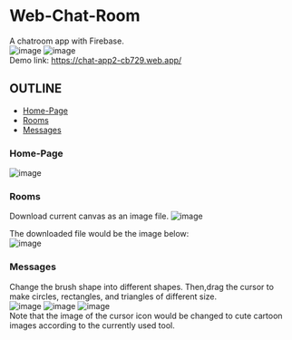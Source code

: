 # Web-Chat-Room
A chatroom app with Firebase.  
![image](https://user-images.githubusercontent.com/86723888/179365537-e2d3234d-39d2-4add-8186-f122d4030165.png)
![image](https://user-images.githubusercontent.com/86723888/179365510-59fc071d-201f-43e3-a595-934410854352.png)  
Demo link:  https://chat-app2-cb729.web.app/  

## OUTLINE
* [Home-Page](#Home-Page)
* [Rooms](#Rooms)
* [Messages](#Messages)

  
### Home-Page
![image](https://user-images.githubusercontent.com/86723888/179365394-ecc3cfb6-7d9d-423d-9b47-9a70e3dc2f86.png)





### Rooms
Download current canvas as an image file.
![image](https://user-images.githubusercontent.com/86723888/179056251-24f69220-bfdb-4095-bf6e-bba9caa37bff.png)
  
    
      

  
The downloaded file would be the image below:  
![image](https://user-images.githubusercontent.com/86723888/179056344-25912be3-0f4a-49c3-b879-1998153d0725.png)




### Messages
Change the brush shape into different shapes.
Then,drag the cursor to make circles, rectangles, and triangles of different size.   
![image](https://user-images.githubusercontent.com/86723888/179053757-43703d24-cb99-40b8-bce3-49b66e37425c.png)
![image](https://user-images.githubusercontent.com/86723888/179053013-0cac8929-824f-4a90-ba9c-6ce00bf0a4f5.png)
![image](https://user-images.githubusercontent.com/86723888/179360578-9497ce6a-a5ec-475f-8172-71e5b98c11f7.png)  
Note that the image of the cursor icon would be changed to cute cartoon images according to the currently used tool. 




